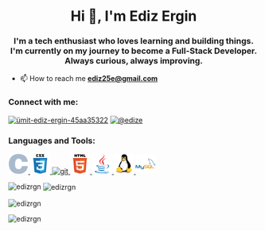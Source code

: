 <h1 align="center">Hi 👋, I'm Ediz Ergin</h1>
<h3 align="center">I'm a tech enthusiast who loves learning and building things. I'm currently on my journey to become a Full-Stack Developer. Always curious, always improving.</h3>

- 📫 How to reach me **ediz25e@gmail.com**

<h3 align="left">Connect with me:</h3>
<p align="left">
<a href="https://linkedin.com/in/edize" target="blank"><img align="center" src="https://raw.githubusercontent.com/rahuldkjain/github-profile-readme-generator/master/src/images/icons/Social/linked-in-alt.svg" alt="ümit-ediz-ergin-45aa35322" height="30" width="40" /></a>
<a href="https://medium.com/@edize" target="blank"><img align="center" src="https://raw.githubusercontent.com/rahuldkjain/github-profile-readme-generator/master/src/images/icons/Social/medium.svg" alt="@edize" height="30" width="40" /></a>
</p>

<h3 align="left">Languages and Tools:</h3>
<p align="left"> <a href="https://www.cprogramming.com/" target="_blank" rel="noreferrer"> <img src="https://raw.githubusercontent.com/devicons/devicon/master/icons/c/c-original.svg" alt="c" width="40" height="40"/> </a> <a href="https://www.w3schools.com/css/" target="_blank" rel="noreferrer"> <img src="https://raw.githubusercontent.com/devicons/devicon/master/icons/css3/css3-original-wordmark.svg" alt="css3" width="40" height="40"/> </a> <a href="https://git-scm.com/" target="_blank" rel="noreferrer"> <img src="https://www.vectorlogo.zone/logos/git-scm/git-scm-icon.svg" alt="git" width="40" height="40"/> </a> <a href="https://www.w3.org/html/" target="_blank" rel="noreferrer"> <img src="https://raw.githubusercontent.com/devicons/devicon/master/icons/html5/html5-original-wordmark.svg" alt="html5" width="40" height="40"/> </a> <a href="https://www.java.com" target="_blank" rel="noreferrer"> <img src="https://raw.githubusercontent.com/devicons/devicon/master/icons/java/java-original.svg" alt="java" width="40" height="40"/> </a> <a href="https://www.linux.org/" target="_blank" rel="noreferrer"> <img src="https://raw.githubusercontent.com/devicons/devicon/master/icons/linux/linux-original.svg" alt="linux" width="40" height="40"/> </a> <a href="https://www.mysql.com/" target="_blank" rel="noreferrer"> <img src="https://raw.githubusercontent.com/devicons/devicon/master/icons/mysql/mysql-original-wordmark.svg" alt="mysql" width="40" height="40"/> </a> </p>

<p><img align="left" src="https://github-readme-stats.vercel.app/api/top-langs?username=edizrgn&show_icons=true&locale=en&layout=compact" alt="edizrgn" /></p>

<p>&nbsp;<img align="center" src="https://github-readme-stats.vercel.app/api?username=edizrgn&show_icons=true&locale=en" alt="edizrgn" /></p>

<p><img align="center" src="https://github-readme-streak-stats.herokuapp.com/?user=edizrgn&" alt="edizrgn" /></p>

<p align="left"> <img src="https://komarev.com/ghpvc/?username=edizrgn&label=Profile%20views&color=0e75b6&style=flat" alt="edizrgn" /> </p>
